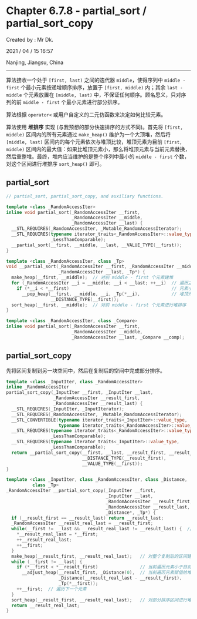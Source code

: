 # Chapter 6.7.8 - partial_sort / partial_sort_copy

Created by : Mr Dk.

2021 / 04 / 15 16:57

Nanjing, Jiangsu, China

---

算法接收一个处于 `[first, last)` 之间的迭代器 `middle`，使得序列中 `middle - first` 个最小元素按递增顺序排序，放置于 `[first, middle)` 内；其余 `last - middle` 个元素放置在 `[middle, last)` 中，不保证任何顺序。顾名思义，只对序列的前 `middle - first` 个最小元素进行部分排序。

算法根据 `operator<` 或用户自定义的二元仿函数来决定如何比较元素。

算法使用 **堆排序** 实现 (与我预想的部分快速排序的方式不同)。首先将 `[first, middle)` 区间内的所有元素通过 `make_heap()` 维护为一个大顶堆，然后将 `[middle, last)` 区间内的每个元素依次与堆顶比较，堆顶元素为目前 `[first, middle)` 区间内的最大值：如果比堆顶元素小，那么将堆顶元素与当前元素替换，然后重整堆。最终，堆内应当维护的是整个序列中最小的 `middle - first` 个数，对这个区间进行堆排序 `sort_heap()` 即可。

## partial_sort

```cpp
// partial_sort, partial_sort_copy, and auxiliary functions.

template <class _RandomAccessIter>
inline void partial_sort(_RandomAccessIter __first,
                         _RandomAccessIter __middle,
                         _RandomAccessIter __last) {
  __STL_REQUIRES(_RandomAccessIter, _Mutable_RandomAccessIterator);
  __STL_REQUIRES(typename iterator_traits<_RandomAccessIter>::value_type,
                 _LessThanComparable);
  __partial_sort(__first, __middle, __last, __VALUE_TYPE(__first));
}

template <class _RandomAccessIter, class _Tp>
void __partial_sort(_RandomAccessIter __first, _RandomAccessIter __middle,
                    _RandomAccessIter __last, _Tp*) {
  make_heap(__first, __middle);  // 对前 middle - first 个元素建堆
  for (_RandomAccessIter __i = __middle; __i < __last; ++__i)  // 遍历之后区间的每个元素
    if (*__i < *__first)                                       // 元素小于堆顶
      __pop_heap(__first, __middle, __i, _Tp(*__i),            // 堆顶元素从堆中移除，并换成当前遍历元素
                 __DISTANCE_TYPE(__first));
  sort_heap(__first, __middle);  // 对前 middle - first 个元素进行堆排序
}

template <class _RandomAccessIter, class _Compare>
inline void partial_sort(_RandomAccessIter __first,
                         _RandomAccessIter __middle,
                         _RandomAccessIter __last, _Compare __comp);
```

## partial_sort_copy

先将区间复制到另一块空间中，然后在复制后的空间中完成部分排序。

```cpp
template <class _InputIter, class _RandomAccessIter>
inline _RandomAccessIter
partial_sort_copy(_InputIter __first, _InputIter __last,
                  _RandomAccessIter __result_first,
                  _RandomAccessIter __result_last) {
  __STL_REQUIRES(_InputIter, _InputIterator);
  __STL_REQUIRES(_RandomAccessIter, _Mutable_RandomAccessIterator);
  __STL_CONVERTIBLE(typename iterator_traits<_InputIter>::value_type,
                    typename iterator_traits<_RandomAccessIter>::value_type);
  __STL_REQUIRES(typename iterator_traits<_RandomAccessIter>::value_type,
                 _LessThanComparable);
  __STL_REQUIRES(typename iterator_traits<_InputIter>::value_type,
                 _LessThanComparable);
  return __partial_sort_copy(__first, __last, __result_first, __result_last,
                             __DISTANCE_TYPE(__result_first),
                             __VALUE_TYPE(__first));
}

template <class _InputIter, class _RandomAccessIter, class _Distance,
          class _Tp>
_RandomAccessIter __partial_sort_copy(_InputIter __first,
                                      _InputIter __last,
                                      _RandomAccessIter __result_first,
                                      _RandomAccessIter __result_last,
                                      _Distance*, _Tp*) {
  if (__result_first == __result_last) return __result_last;
  _RandomAccessIter __result_real_last = __result_first;
  while(__first != __last && __result_real_last != __result_last) {  // 复制所有元素到新空间中
    *__result_real_last = *__first;
    ++__result_real_last;
    ++__first;
  }
  make_heap(__result_first, __result_real_last);   // 对整个复制后的区间建堆？
  while (__first != __last) {
    if (*__first < *__result_first)                // 当前遍历元素小于目前堆顶
      __adjust_heap(__result_first, _Distance(0),  // 当前遍历元素赋值给堆顶，并调整堆序
                    _Distance(__result_real_last - __result_first),
                    _Tp(*__first));
    ++__first;  // 遍历下一个元素
  }
  sort_heap(__result_first, __result_real_last);   // 对部分排序区间进行堆排序
  return __result_real_last;
}
```
